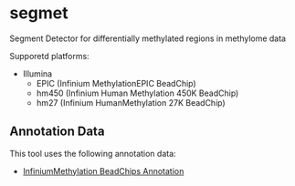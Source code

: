 segmet
======

Segment Detector for differentially methylated regions in methylome data

Supporetd platforms:

- Illumina
  - EPIC (Infinium MethylationEPIC BeadChip)
  - hm450 (Infinium Human Methylation 450K BeadChip)
  - hm27 (Infinium HumanMethylation 27K BeadChip)

Annotation Data
---------------

This tool uses the following annotation data:

- [InfiniumMethylation BeadChips Annotation](https://zwdzwd.github.io/InfiniumAnnotation)

